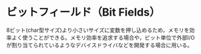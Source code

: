 # ビットフィールド（Bit Fields）

8ビット(char型サイズ)より小さいサイズに変数を押し込めるため，メモリを効率よく使うことができる。メモリ効率を追求する場合や，ビット単位で外部I/Oが割り当てられているようなデバイスドライバなどを開発する場合に用いる。
